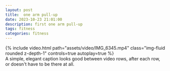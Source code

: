 ```yaml
---
layout: post
title:  one arm pull-up
date: 2023-10-23 21:01:00
description: first one arm pull-up
tags: fitness
categories: fitness
---
```

<div class="row mt-3">
    <div class="col-sm mt-3 mt-md-0">
        {% include video.html path="assets/video/IMG_6345.mp4" class="img-fluid rounded z-depth-1" controls=true autoplay=true %}
    </div>
    
</div>
<div class="caption">
    A simple, elegant caption looks good between video rows, after each row, or doesn't have to be there at all.
</div>
